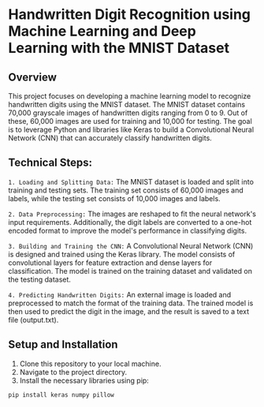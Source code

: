 # Handwritten Digit Recognition using Machine Learning and Deep Learning with the MNIST Dataset
## Overview
This project focuses on developing a machine learning model to recognize handwritten digits using the MNIST dataset. The MNIST dataset contains 70,000 grayscale images of handwritten digits ranging from 0 to 9. Out of these, 60,000 images are used for training and 10,000 for testing. The goal is to leverage Python and libraries like Keras to build a Convolutional Neural Network (CNN) that can accurately classify handwritten digits.

## Technical Steps:
```1. Loading and Splitting Data:``` The MNIST dataset is loaded and split into training and testing sets. The training set consists of 60,000 images and labels, while the testing set consists of 10,000 images and labels.

```2. Data Preprocessing:```
The images are reshaped to fit the neural network's input requirements. Additionally, the digit labels are converted to a one-hot encoded format to improve the model's performance in classifying digits.

```3. Building and Training the CNN:```
A Convolutional Neural Network (CNN) is designed and trained using the Keras library. The model consists of convolutional layers for feature extraction and dense layers for classification. The model is trained on the training dataset and validated on the testing dataset.

```4. Predicting Handwritten Digits:```
An external image is loaded and preprocessed to match the format of the training data. The trained model is then used to predict the digit in the image, and the result is saved to a text file (output.txt).



## Setup and Installation
1. Clone this repository to your local machine.
2. Navigate to the project directory.
3. Install the necessary libraries using pip:
```
pip install keras numpy pillow
```
